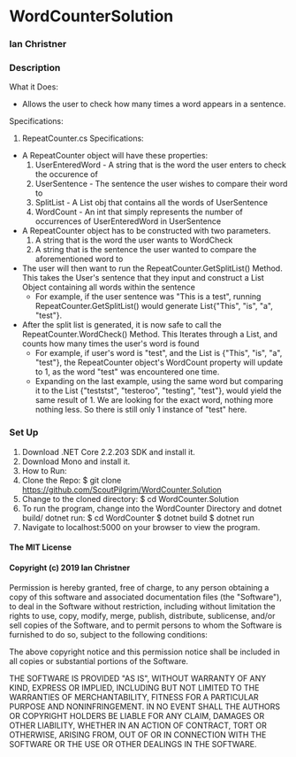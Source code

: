 # WordCounterSolution

### Ian Christner

### Description

What it Does:
* Allows the user to check how many times a word appears in a sentence.

Specifications:
1. RepeatCounter.cs Specifications:
  * A RepeatCounter object will have these properties:
    1. UserEnteredWord - A string that is the word the user enters to check the occurence of
    2. UserSentence - The sentence the user wishes to compare their word to
    3. SplitList - A List<string> obj that contains all the words of UserSentence
    4. WordCount - An int that simply represents the number of occurrences of UserEnteredWord in UserSentence
  * A RepeatCounter object has to be constructed with two parameters.
    1. A string that is the word the user wants to WordCheck
    2. A string that is the sentence the user wanted to compare the aforementioned word to
  * The user will then want to run the RepeatCounter.GetSplitList() Method. This takes the User's sentence that they input and construct a List Object containing
  all words within the sentence
    * For example, if the user sentence was "This is a test", running RepeatCounter.GetSplitList() would generate List<string>{"This", "is", "a", "test"}.
  * After the split list is generated, it is now safe to call the RepeatCounter.WordCheck() Method. This Iterates through a List, and counts how many times the user's word is found
    * For example, if user's word is "test", and the List<string> is {"This", "is", "a", "test"}, the RepeatCounter object's WordCount property will update to 1, as the word "test" was encountered one time.
    * Expanding on the last example, using the same word but comparing it to the List {"teststst", "testeroo", "testing", "test"}, would yield the same result of 1. We are looking for the exact word, nothing more nothing less. So there is still only 1 instance of "test" here.

### Set Up
1. Download .NET Core 2.2.203 SDK and install it.
2. Download Mono and install it.
3. How to Run:
  1. Clone the Repo: $ git clone https://github.com/ScoutPilgrim/WordCounter.Solution
  2. Change to the cloned directory: $ cd WordCounter.Solution
  3. To run the program, change into the WordCounter Directory and dotnet build/ dotnet run: $ cd WordCounter $ dotnet build $ dotnet run
  4. Navigate to localhost:5000 on your browser to view the program.
#### The MIT License

#### Copyright (c) 2019 Ian Christner

Permission is hereby granted, free of charge,
to any person obtaining a copy of this software and
associated documentation files (the "Software"), to
deal in the Software without restriction, including
without limitation the rights to use, copy, modify,
merge, publish, distribute, sublicense, and/or sell
copies of the Software, and to permit persons to whom
the Software is furnished to do so,
subject to the following conditions:

The above copyright notice and this permission notice
shall be included in all copies or substantial portions of the Software.

THE SOFTWARE IS PROVIDED "AS IS", WITHOUT WARRANTY OF ANY KIND,
EXPRESS OR IMPLIED, INCLUDING BUT NOT LIMITED TO THE WARRANTIES
OF MERCHANTABILITY, FITNESS FOR A PARTICULAR PURPOSE AND NONINFRINGEMENT.
IN NO EVENT SHALL THE AUTHORS OR COPYRIGHT HOLDERS BE LIABLE FOR
ANY CLAIM, DAMAGES OR OTHER LIABILITY, WHETHER IN AN ACTION OF CONTRACT,
TORT OR OTHERWISE, ARISING FROM, OUT OF OR IN CONNECTION WITH THE
SOFTWARE OR THE USE OR OTHER DEALINGS IN THE SOFTWARE.
